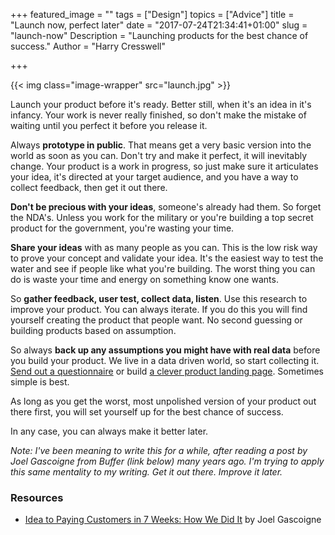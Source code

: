 +++
featured_image = ""
tags = ["Design"]
topics = ["Advice"]
title = "Launch now, perfect later"
date = "2017-07-24T21:34:41+01:00"
slug = "launch-now"
Description = "Launching products for the best chance of success."
Author = "Harry Cresswell"

+++

{{< img class="image-wrapper" src="launch.jpg" >}}

<p class="intro">Launch your product before it's ready. Better still, when it's an idea in it's infancy. Your work is never really finished, so don't make the mistake of waiting until you perfect it before you release it.</p>

Always **prototype in public**. That means get a very basic version into the world as soon as you can. Don't try and make it perfect, it will inevitably change. Your product is a work in progress, so just make sure it articulates your idea, it's directed at your target audience, and you have a way to collect feedback, then get it out there.

**Don't be precious with your ideas**, someone's already had them. So forget the NDA's. Unless you work for the military or you're building a top secret product for the government, you're wasting your time.

**Share your ideas** with as many people as you can. This is the low risk way to prove your concept and validate your idea. It's the easiest way to test the water and see if people like what you're building. The worst thing you can do is waste your time and energy on something know one wants.

So **gather feedback, user test, collect data, listen**. Use this research to improve your product. You can always iterate. If you do this you will find yourself creating the product that people want. No second guessing or building products based on assumption.

So always **back up any assumptions you might have with real data** before you build your product. We live in a data driven world, so start collecting it. [Send out a questionnaire](https://www.typeform.com/) or build [a clever product landing page](https://www.harrycresswell.com/design-consulting/). Sometimes simple is best.

As long as you get the worst, most unpolished version of your product out there first, you will set yourself up for the best chance of success.

In any case, you can always make it better later.


_Note: I've been meaning to write this for a while, after reading a post by Joel Gascoigne from Buffer (link below) many years ago. I'm trying to apply this same mentality to my writing. Get it out there. Improve it later._


### Resources

- [Idea to Paying Customers in 7 Weeks: How We Did It](https://blog.bufferapp.com/idea-to-paying-customers-in-7-weeks-how-we-did-it) by Joel Gascoigne
